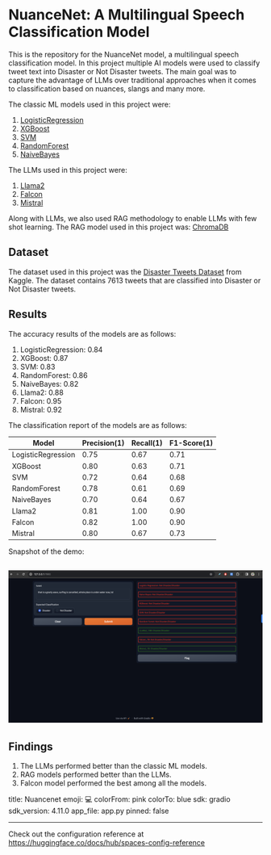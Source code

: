 # NuanceNet: A Multilingual Speech Classification Model

This is the repository for the NuanceNet model, a multilingual speech classification model. In this project multiple AI models were used to classify tweet text into Disaster or Not Disaster tweets. The main goal was to capture the advantage of LLMs over traditional approaches when it comes to classification based on nuances, slangs and many more.

The classic ML models used in this project were:

1. [LogisticRegression](https://scikit-learn.org/stable/modules/generated/sklearn.linear_model.LogisticRegression.html)
2. [XGBoost](https://xgboost.readthedocs.io/en/latest/)
3. [SVM](https://scikit-learn.org/stable/modules/generated/sklearn.svm.SVC.html)
4. [RandomForest](https://scikit-learn.org/stable/modules/generated/sklearn.ensemble.RandomForestClassifier.html)
5. [NaiveBayes](https://scikit-learn.org/stable/modules/generated/sklearn.naive_bayes.MultinomialNB.html)

The LLMs used in this project were:

1. [Llama2](https://huggingface.co/transformers/model_doc/llama.html)
2. [Falcon](https://huggingface.co/transformers/model_doc/falcon.html)
3. [Mistral](https://huggingface.co/transformers/model_doc/mistral.html)

Along with LLMs, we also used RAG methodology to enable LLMs with few shot learning. The RAG model used in this project was: [ChromaDB](https://www.trychroma.com/)

## Dataset

The dataset used in this project was the [Disaster Tweets Dataset](https://www.kaggle.com/c/nlp-getting-started/data) from Kaggle. The dataset contains 7613 tweets that are classified into Disaster or Not Disaster tweets.

## Results

The accuracy results of the models are as follows:

1. LogisticRegression: 0.84
2. XGBoost: 0.87
3. SVM: 0.83
4. RandomForest: 0.86
5. NaiveBayes: 0.82
6. Llama2: 0.88
7. Falcon: 0.95
8. Mistral: 0.92

The classification report of the models are as follows:

| Model              | Precision(1) | Recall(1) | F1-Score(1) |
| ------------------ | ------------ | --------- | ----------- |
| LogisticRegression | 0.75         | 0.67      | 0.71        |
| XGBoost            | 0.80         | 0.63      | 0.71        |
| SVM                | 0.72         | 0.64      | 0.68        |
| RandomForest       | 0.78         | 0.61      | 0.69        |
| NaiveBayes         | 0.70         | 0.64      | 0.67        |
| Llama2             | 0.81         | 1.00      | 0.90        |
| Falcon             | 0.82         | 1.00      | 0.90        |
| Mistral            | 0.80         | 0.67      | 0.73        |

Snapshot of the demo:

## ![Demo](./images/demo.png)

## Findings

1. The LLMs performed better than the classic ML models.
2. RAG models performed better than the LLMs.
3. Falcon model performed the best among all the models.

title: Nuancenet
emoji: 💻
colorFrom: pink
colorTo: blue
sdk: gradio
sdk_version: 4.11.0
app_file: app.py
pinned: false

---

Check out the configuration reference at https://huggingface.co/docs/hub/spaces-config-reference
